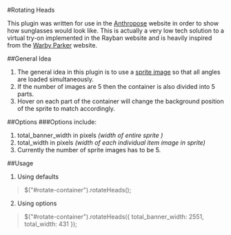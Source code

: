 #Rotating Heads

This plugin was written for use in the [Anthropose](http://anthropose.com/product/aristle/) website in order to show how sunglasses would look like. This is actually a very low tech solution to a virtual try-on implemented in the Rayban website and is heavily inspired from the [Warby Parker](https://www.warbyparker.com/) website.

##General Idea
1. The general idea in this plugin is to use a [sprite image](https://developer.mozilla.org/en-US/docs/Web/Guide/CSS/CSS_Image_Sprites) so that all angles are loaded simultaneously.
2. If the number of images are 5 then the container is also divided into 5 parts.
3. Hover on each part of the container will change the background position of the sprite to match accordingly.

##Options
###Options include:
1. total_banner_width in pixels *(width of entire sprite )*
2. total_width in pixels *(width of each individual item image in sprite)*
3. Currently the number of sprite images has to be 5.

##Usage
1. Using defaults
> $("#rotate-container").rotateHeads();

2. Using options
> $("#rotate-container").rotateHeads({
    total_banner_width: 2551,
    total_width: 431
});
